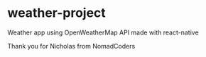 # weather-project
Weather app using OpenWeatherMap API made with react-native

Thank you for Nicholas from NomadCoders
